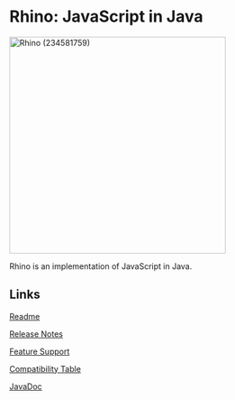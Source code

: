# Rhino: JavaScript in Java

<a title="Rodrigo J De Marco, CC0, via Wikimedia Commons" href="https://commons.wikimedia.org/wiki/File:Rhino_(234581759).jpeg"><img width="384" alt="Rhino (234581759)" src="https://upload.wikimedia.org/wikipedia/commons/thumb/4/4f/Rhino_%28234581759%29.jpeg/512px-Rhino_%28234581759%29.jpeg"></a>

Rhino is an implementation of JavaScript in Java.

## Links

[Readme](https://github.com/mozilla/rhino)

[Release Notes](https://github.com/mozilla/rhino/blob/master/RELEASE-NOTES.md)

[Feature Support](https://github.com/mozilla/rhino/blob/master/FEATURES.md)

[Compatibility Table](./compat/engines.html)

[JavaDoc](https://javadoc.io/doc/org.mozilla/rhino)
